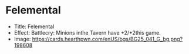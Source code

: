# Felemental
- Title:  Felemental
- Effect:  Battlecry: Minions inthe Tavern have +2/+2this game.
- Image:  https://cards.hearthpwn.com/enUS/bgs/BG25_041_G_bg.png?198608
